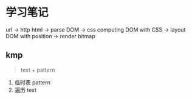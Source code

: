 # 学习笔记

url -> http
html -> parse
DOM -> css computing
DOM with CSS -> layout
DOM with position -> render
bitmap

## kmp

> text + pattern

1. 临时表 pattern
2. 遍历 text